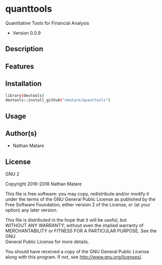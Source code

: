 # quanttools
Quantitative Tools for Financial Analysis

* Version 0.0.9

## Description



## Features


## Installation
```sh
library(devtools)
devtools::install_github("nmatare/quanttools")
```

## Usage


Author(s)
----
* Nathan Matare 

License
----

GNU 2

Copyright 2016-2018 Nathan Matare 
  
This file is free software: you may copy, redistribute and/or modify it  
under the terms of the GNU General Public License as published by the  
Free Software Foundation, either version 2 of the License, or (at your  
option) any later version.  

This file is distributed in the hope that it will be useful, but  
WITHOUT ANY WARRANTY; without even the implied warranty of  
MERCHANTABILITY or FITNESS FOR A PARTICULAR PURPOSE.  See the GNU  
General Public License for more details.  

You should have received a copy of the GNU General Public License  
along with this program.  If not, see <http://www.gnu.org/licenses/>.

[//]: # (These are reference links used in the body of this note and get stripped out when the markdown processor does its job. There is no need to format nicely because it shouldn't be seen. Thanks SO - http://stackoverflow.com/questions/4823468/store-comments-in-markdown-syntax)

   [dill]: <https://github.com/joemccann/dillinger>
   [git-repo-url]: <https://github.com/joemccann/dillinger.git>
   [john gruber]: <http://daringfireball.net>
   [df1]: <http://daringfireball.net/projects/markdown/>
   [markdown-it]: <https://github.com/markdown-it/markdown-it>
   [Ace Editor]: <http://ace.ajax.org>
   [node.js]: <http://nodejs.org>
   [Twitter Bootstrap]: <http://twitter.github.com/bootstrap/>
   [jQuery]: <http://jquery.com>
   [@tjholowaychuk]: <http://twitter.com/tjholowaychuk>
   [express]: <http://expressjs.com>
   [AngularJS]: <http://angularjs.org>
   [Gulp]: <http://gulpjs.com>

   [PlDb]: <https://github.com/joemccann/dillinger/tree/master/plugins/dropbox/README.md>
   [PlGh]: <https://github.com/joemccann/dillinger/tree/master/plugins/github/README.md>
   [PlGd]: <https://github.com/joemccann/dillinger/tree/master/plugins/googledrive/README.md>
   [PlOd]: <https://github.com/joemccann/dillinger/tree/master/plugins/onedrive/README.md>
   [PlMe]: <https://github.com/joemccann/dillinger/tree/master/plugins/medium/README.md>
   [PlGa]: <https://github.com/RahulHP/dillinger/blob/master/plugins/googleanalytics/README.md>
